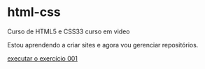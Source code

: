 # html-css
 Curso de HTML5 e CSS33 curso em video

 Estou aprendendo a criar sites e agora vou gerenciar repositórios.

 <a href="https://jeiellimeira.github.io/html-css/exercícios/ex001/index.html">executar o exercício 001 </a>
